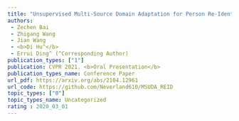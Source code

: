 ```yaml
---  
title: "Unsupervised Multi-Source Domain Adaptation for Person Re-Identification"  
authors:  
 - Zechen Bai  
 - Zhigang Wang  
 - Jian Wang  
 - <b>Di Hu^</b>  
 - Errui Ding^ (^Corresponding Author)   
publication_types: ["1"]  
publication: CVPR 2021. <b>Oral Presentation</b>  
publication_types_name: Conference Paper  
url_pdf: https://arxiv.org/abs/2104.12961  
url_code: https://github.com/Neverland610/MSUDA_REID  
topic_types: ["0"]
topic_types_name: Uncategorized
rating : 2020_03_01
---  
```


